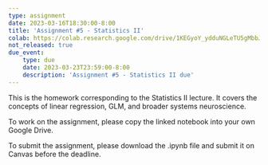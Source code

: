 ```yaml
---
type: assignment
date: 2023-03-16T18:30:00-8:00
title: 'Assignment #5 - Statistics II'
colab: https://colab.research.google.com/drive/1KEGyoY_ydduNGLeTU5gMbbJ05jafBfBL?usp=share_link
not_released: true
due_event: 
    type: due
    date: 2023-03-23T23:59:00-8:00
    description: 'Assignment #5 - Statistics II due'
---
```

This is the homework corresponding to the Statistics II lecture. It covers the concepts of linear regression, GLM, and broader systems neuroscience.

To work on the assignment, please copy the linked notebook into your own Google Drive. 

To submit the assignment, please download the .ipynb file and submit it on Canvas before the deadline.

